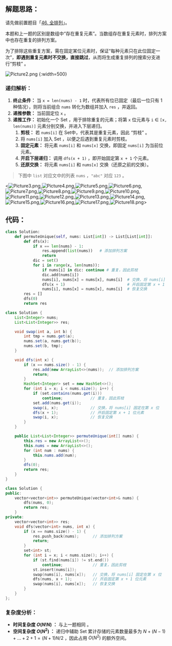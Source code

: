 ## 解题思路：

请先做前置题目「[46. 全排列](https://leetcode.cn/problems/permutations/solutions/2363882/46-quan-pai-lie-hui-su-qing-xi-tu-jie-by-6o7h/)」。

本题和上一题的区别是数组中“存在重复元素”。当数组存在重复元素时，排列方案中也存在重复的排列方案。

为了排除这些重复方案，需在固定某位元素时，保证“每种元素只在此位固定一次”，**即遇到重复元素时不交换，直接跳过**，从而将生成重复排列的搜索分支进行“剪枝” 。

![Picture2.png](https://pic.leetcode.cn/1690622903-LENLFB-Picture2.png)
{:width=500}

### 递归解析：

1. **终止条件：** 当 `x = len(nums) - 1`  时，代表所有位已固定（最后一位只有 $1$ 种情况），则将当前组合 `nums` 转化为数组并加入 `res` ，并返回。
2. **递推参数：** 当前固定位 `x` 。
3. **递推工作：** 初始化一个 Set ，用于排除重复的元素；将第 `x` 位元素与 `i` $\in$ `[x, len(nums)]` 元素分别交换，并进入下层递归。
   1. **剪枝：** 若 `nums[i]` 在 Set​ 中，代表其是重复元素，因此 “剪枝” 。
   2. 将 `nums[i]` 加入 Set​ ，以便之后遇到重复元素时剪枝。
   3. **固定元素：** 将元素 `nums[i]` 和 `nums[x]` 交换，即固定 `nums[i]` 为当前位元素。
   4. **开启下层递归：** 调用 `dfs(x + 1)` ，即开始固定第 `x + 1` 个元素。
   5. **还原交换：** 将元素 `nums[i]` 和 `nums[x]` 交换（还原之前的交换）。

> 下图中 `list` 对应文中的列表 `nums` ，`"abc"` 对应 `123` 。

<![Picture3.png](https://pic.leetcode-cn.com/1599403497-OCDfsB-Picture3.png),![Picture4.png](https://pic.leetcode-cn.com/1599403497-wEILvT-Picture4.png),![Picture5.png](https://pic.leetcode-cn.com/1599403497-eBHuvg-Picture5.png),![Picture6.png](https://pic.leetcode-cn.com/1599403497-hCtrpl-Picture6.png),![Picture7.png](https://pic.leetcode-cn.com/1599403497-BvuqQX-Picture7.png),![Picture8.png](https://pic.leetcode-cn.com/1599403497-QPjcfe-Picture8.png),![Picture9.png](https://pic.leetcode-cn.com/1599403497-crBxOP-Picture9.png),![Picture10.png](https://pic.leetcode-cn.com/1599403497-lwELHl-Picture10.png),![Picture11.png](https://pic.leetcode-cn.com/1599403497-yjHsYa-Picture11.png),![Picture12.png](https://pic.leetcode-cn.com/1599403497-oYRpaR-Picture12.png),![Picture13.png](https://pic.leetcode-cn.com/1599403497-CadkyC-Picture13.png),![Picture14.png](https://pic.leetcode-cn.com/1599403497-Sbywbs-Picture14.png),![Picture15.png](https://pic.leetcode-cn.com/1599403497-RNgwPK-Picture15.png),![Picture16.png](https://pic.leetcode-cn.com/1599403497-nOToNd-Picture16.png),![Picture17.png](https://pic.leetcode-cn.com/1599403497-ddKpYy-Picture17.png),![Picture18.png](https://pic.leetcode-cn.com/1599403497-xvTQhj-Picture18.png)>

## 代码：

```Python []
class Solution:
    def permuteUnique(self, nums: List[int]) -> List[List[int]]:
        def dfs(x):
            if x == len(nums) - 1:
                res.append(list(nums))   # 添加排列方案
                return
            dic = set()
            for i in range(x, len(nums)):
                if nums[i] in dic: continue # 重复，因此剪枝
                dic.add(nums[i])
                nums[i], nums[x] = nums[x], nums[i]  # 交换，将 nums[i] 固定在第 x 位
                dfs(x + 1)                           # 开启固定第 x + 1 位元素
                nums[i], nums[x] = nums[x], nums[i]  # 恢复交换
        res = []
        dfs(0)
        return res
```

```Java []
class Solution {
    List<Integer> nums;
    List<List<Integer>> res;

    void swap(int a, int b) {
        int tmp = nums.get(a);
        nums.set(a, nums.get(b));
        nums.set(b, tmp);
    }

    void dfs(int x) {
        if (x == nums.size() - 1) {
            res.add(new ArrayList<>(nums));  // 添加排列方案
            return;
        }
        HashSet<Integer> set = new HashSet<>();
        for (int i = x; i < nums.size(); i++) {
            if (set.contains(nums.get(i)))
                continue;            // 重复，因此剪枝
            set.add(nums.get(i));
            swap(i, x);              // 交换，将 nums[i] 固定在第 x 位
            dfs(x + 1);              // 开启固定第 x + 1 位元素
            swap(i, x);              // 恢复交换
        }
    }

    public List<List<Integer>> permuteUnique(int[] nums) {
        this.res = new ArrayList<>();
        this.nums = new ArrayList<>();
        for (int num : nums) {
            this.nums.add(num);
        }
        dfs(0);
        return res;
    }
}
```

```C++ []
class Solution {
public:
    vector<vector<int>> permuteUnique(vector<int>& nums) {
        dfs(nums, 0);
        return res;
    }
private:
    vector<vector<int>> res;
    void dfs(vector<int> nums, int x) {
        if (x == nums.size() - 1) {
            res.push_back(nums);      // 添加排列方案
            return;
        }
        set<int> st;
        for (int i = x; i < nums.size(); i++) {
            if (st.find(nums[i]) != st.end())
                continue;             // 重复，因此剪枝
            st.insert(nums[i]);
            swap(nums[i], nums[x]);   // 交换，将 nums[i] 固定在第 x 位
            dfs(nums, x + 1);         // 开启固定第 x + 1 位元素
            swap(nums[i], nums[x]);   // 恢复交换
        }
    }
};
```

### 复杂度分析：

- **时间复杂度 $O(N!N)$ ：** 与上一题相同 。
- **空间复杂度 $O(N^2)$ ：** 递归中辅助 Set 累计存储的元素数量最多为 $N + (N-1) + ... + 2 + 1 = (N+1)N/2$ ，因此占用 $O(N^2)$ 的额外空间。
